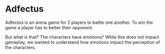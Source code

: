 # Adfectus

Adfectus is an arena game for 2 players to battle one another. To win the game a player has to better their opponent.

But what is that? The characters have emotions? While this does not impact gameplay, we wanted to understand how emotions impact the perception of the characters.
